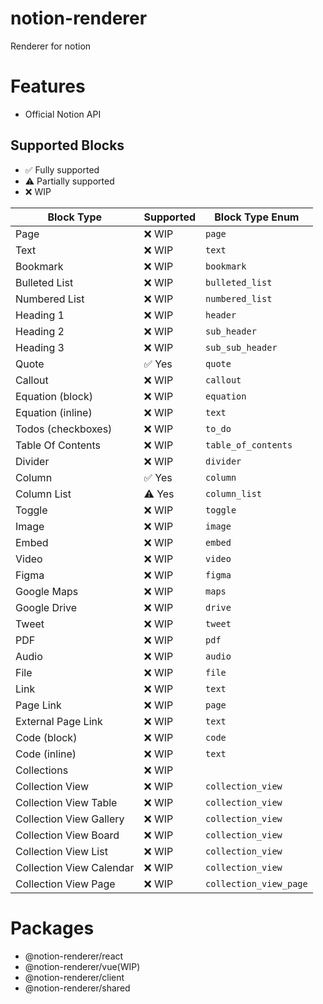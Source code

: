# notion-renderer

Renderer for notion

# Features

- Official Notion API

## Supported Blocks

- ✅ Fully supported
- ⚠️ Partially supported
- ❌ WIP

| Block Type               | Supported | Block Type Enum        |
| ------------------------ | --------- | ---------------------- |
| Page                     | ❌ WIP    | `page`                 |
| Text                     | ❌ WIP    | `text`                 |
| Bookmark                 | ❌ WIP    | `bookmark`             |
| Bulleted List            | ❌ WIP    | `bulleted_list`        |
| Numbered List            | ❌ WIP    | `numbered_list`        |
| Heading 1                | ❌ WIP    | `header`               |
| Heading 2                | ❌ WIP    | `sub_header`           |
| Heading 3                | ❌ WIP    | `sub_sub_header`       |
| Quote                    | ✅ Yes    | `quote`                |
| Callout                  | ❌ WIP    | `callout`              |
| Equation (block)         | ❌ WIP    | `equation`             |
| Equation (inline)        | ❌ WIP    | `text`                 |
| Todos (checkboxes)       | ❌ WIP    | `to_do`                |
| Table Of Contents        | ❌ WIP    | `table_of_contents`    |
| Divider                  | ❌ WIP    | `divider`              |
| Column                   | ✅ Yes    | `column`               |
| Column List              | ⚠️ Yes    | `column_list`          |
| Toggle                   | ❌ WIP    | `toggle`               |
| Image                    | ❌ WIP    | `image`                |
| Embed                    | ❌ WIP    | `embed`                |
| Video                    | ❌ WIP    | `video`                |
| Figma                    | ❌ WIP    | `figma`                |
| Google Maps              | ❌ WIP    | `maps`                 |
| Google Drive             | ❌ WIP    | `drive`                |
| Tweet                    | ❌ WIP    | `tweet`                |
| PDF                      | ❌ WIP    | `pdf`                  |
| Audio                    | ❌ WIP    | `audio`                |
| File                     | ❌ WIP    | `file`                 |
| Link                     | ❌ WIP    | `text`                 |
| Page Link                | ❌ WIP    | `page`                 |
| External Page Link       | ❌ WIP    | `text`                 |
| Code (block)             | ❌ WIP    | `code`                 |
| Code (inline)            | ❌ WIP    | `text`                 |
| Collections              | ❌ WIP    |                        |
| Collection View          | ❌ WIP    | `collection_view`      |
| Collection View Table    | ❌ WIP    | `collection_view`      |
| Collection View Gallery  | ❌ WIP    | `collection_view`      |
| Collection View Board    | ❌ WIP    | `collection_view`      |
| Collection View List     | ❌ WIP    | `collection_view`      |
| Collection View Calendar | ❌ WIP    | `collection_view`      |
| Collection View Page     | ❌ WIP    | `collection_view_page` |

# Packages

- @notion-renderer/react
- @notion-renderer/vue(WIP)
- @notion-renderer/client
- @notion-renderer/shared
